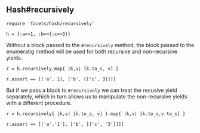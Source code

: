 ## Hash#recursively

    require 'facets/hash/recursively'

    h = {:a=>1, :b=>{:c=>3}}

Without a block passed to the `#recursively` method, the block passed to the
enumeratig method will be used for both recursive and non-recursive yields.

    r = h.recursively.map{ |k,v| [k.to_s, v] }

    r.assert == [['a', 1], ['b', [['c', 3]]]]

But if we pass a block to `#recursively` we can treat the recusive yield 
separately, which in turn allows us to manipulate the non-recursive
yields with a different procedure.

    r = h.recursively{ |k,v| [k.to_s, v] }.map{ |k,v| [k.to_s,v.to_s] }

    r.assert == [['a','1'], ['b', [['c', '3']]]]

